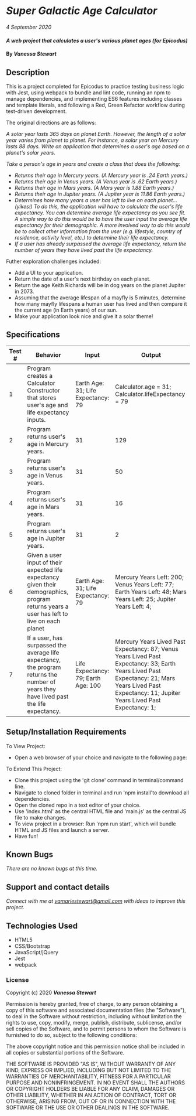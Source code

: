# _Super Galactic Age Calculator_

_4 September 2020_

#### _A web project that calculates a user's various planet ages (for Epicodus)_

#### By _**Vanessa Stewart**_

## Description

This is a project completed for Epicodus to practice testing business logic with Jest, using webpack to bundle and lint code, running an npm to manage dependencies, and implementing ES6 features including classes and template literals, and following a Red, Green Refactor workflow during test-driven development.

The original directions are as follows:

_A solar year lasts 365 days on planet Earth. However, the length of a solar year varies from planet to planet. For instance, a solar year on Mercury lasts 88 days. Write an application that determines a user's age based on a planet's solar years._

_Take a person's age in years and create a class that does the following:_

* _Returns their age in Mercury years. (A Mercury year is .24 Earth years.)_
* _Returns their age in Venus years. (A Venus year is .62 Earth years.)_
* _Returns their age in Mars years. (A Mars year is 1.88 Earth years.)_
* _Returns their age in Jupiter years. (A Jupiter year is 11.86 Earth years.)_
* _Determines how many years a user has left to live on each planet… (yikes!) To do this, the application will have to calculate the user's life expectancy. You can determine average life expectancy as you see fit. A simple way to do this would be to have the user input the average life expectancy for their demographic. A more involved way to do this would be to collect other information from the user (e.g. lifestyle, country of residence, activity level, etc.) to determine their life expectancy._
* _If a user has already surpassed the average life expectancy, return the number of years they have lived past the life expectancy._

Futher exploration challenges included:
* Add a UI to your application.
* Return the date of a user's next birthday on each planet.
* Return the age Keith Richards will be in dog years on the planet Jupiter in 2073.
* Assuming that the average lifespan of a mayfly is 5 minutes, determine how many mayfly lifespans a human user has lived and then compare it the current age (in Earth years) of our sun.
* Make your application look nice and give it a solar theme!

## Specifications
| Test # | Behavior | Input | Output |
| -------- | -------- | -------- | -------- |
| 1 | Program creates a Calculator Constructor that stores user's age and life expectancy inputs. | Earth Age: 31; Life Expectancy: 79 | Calculator.age = 31; Calculator.lifeExpectancy = 79 |
| 2 | Program returns user's age in Mercury years. | 31 | 129 |
| 3 | Program returns user's age in Venus years. | 31 | 50 |
| 4 | Program returns user's age in Mars years. | 31 | 16 |
| 5 | Program returns user's age in Jupiter years. | 31 | 2 |
| 6 | Given a user input of their expected life expectancy given their demographics, program returns years a user has left to live on each planet | Earth Age: 31; Life Expectancy: 79  | Mercury Years Left: 200; Venus Years Left: 77; Earth Years Left: 48; Mars Years Left: 25; Jupiter Years Left: 4;  |
| 7 | If a user, has surpassed the average life expectancy, the program returns the number of years they have lived past the life expectancy.| Life Expectancy: 79; Earth Age: 100 | Mercury Years Lived Past Expectancy: 87; Venus Years Lived Past Expectancy: 33; Earth Years Lived Past Expectancy: 21; Mars Years Lived Past Expectancy: 11; Jupiter Years Lived Past Expectancy: 1;|

## Setup/Installation Requirements

To View Project:
* Open a web browser of your choice and navigate to the following page:

To Extend This Project:
* Clone this project using the 'git clone' command in terminal/command line.
* Navigate to cloned folder in terminal and run 'npm install'to download all dependencies.
* Open the cloned repo in a text editor of your choice.
* Use 'index.html' as the central HTML file and 'main.js' as the central JS file to make changes.
* To view project in a browser: Run 'npm run start', which will bundle HTML and JS files and launch a server.
* Have fun!

## Known Bugs

_There are no known bugs at this time._

## Support and contact details

_Connect with me at vamariestewart@gmail.com with ideas to improve this project._

## Technologies Used

* HTML5
* CSS/Bootstrap
* JavaScript/jQuery
* Jest
* webpack

### License

Copyright (c) 2020 **_Vanessa Stewart_**

Permission is hereby granted, free of charge, to any person obtaining a copy of this software and associated documentation files (the "Software"), to deal in the Software without restriction, including without limitation the rights to use, copy, modify, merge, publish, distribute, sublicense, and/or sell copies of the Software, and to permit persons to whom the Software is furnished to do so, subject to the following conditions:

The above copyright notice and this permission notice shall be included in all copies or substantial portions of the Software.

THE SOFTWARE IS PROVIDED "AS IS", WITHOUT WARRANTY OF ANY KIND, EXPRESS OR IMPLIED, INCLUDING BUT NOT LIMITED TO THE WARRANTIES OF MERCHANTABILITY, FITNESS FOR A PARTICULAR PURPOSE AND NONINFRINGEMENT. IN NO EVENT SHALL THE AUTHORS OR COPYRIGHT HOLDERS BE LIABLE FOR ANY CLAIM, DAMAGES OR OTHER LIABILITY, WHETHER IN AN ACTION OF CONTRACT, TORT OR OTHERWISE, ARISING FROM, OUT OF OR IN CONNECTION WITH THE SOFTWARE OR THE USE OR OTHER DEALINGS IN THE SOFTWARE.
